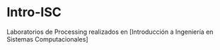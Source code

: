# Intro-ISC
Laboratorios de Processing realizados en [Introducción a Ingeniería en Sistemas Computacionales]
